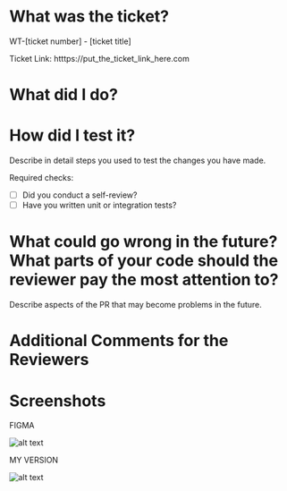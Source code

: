 # What was the ticket?

WT-[ticket number] - [ticket title]

Ticket Link: htttps://put_the_ticket_link_here.com

# What did I do?

# How did I test it?

Describe in detail steps you used to test the changes you have made.

Required checks:

- [ ] Did you conduct a self-review?
- [ ] Have you written unit or integration tests?

# What could go wrong in the future? What parts of your code should the reviewer pay the most attention to?

Describe aspects of the PR that may become problems in the future.

# Additional Comments for the Reviewers

# Screenshots

FIGMA

![alt text](public/images/PRImages/link_to_figma_image.png?raw=true "FIGMA")

MY VERSION

![alt text](public/images/PRImages/link_to_my_version_image.png?raw=true "LOCAL")
